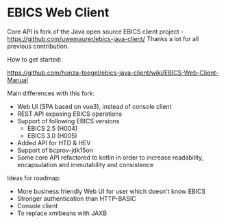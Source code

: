 EBICS Web Client
=====

Core API is fork of the Java open source EBICS client project - https://github.com/uwemaurer/ebics-java-client/
Thanks a lot for all previous contribution.

How to get started:

https://github.com/honza-toegel/ebics-java-client/wiki/EBICS-Web-Client-Manual

Main differences with this fork:

- Web UI (SPA based on vue3), instead of console client
- REST API exposing EBICS operations
- Support of following EBICS versions 
  - EBICS 2.5 (H004)
  - EBICS 3.0 (H005)
- Added API for HTD & HEV
- Support of bcprov-jdk15on
- Some core API refactored to kotlin in order to increase readability, encapsulation and immutability and consistence

Ideas for roadmap:

- More business friendly Web UI for user which doesn't know EBICS
- Stronger authentication than HTTP-BASIC  
- Console client
- To replace xmlbeans with JAXB